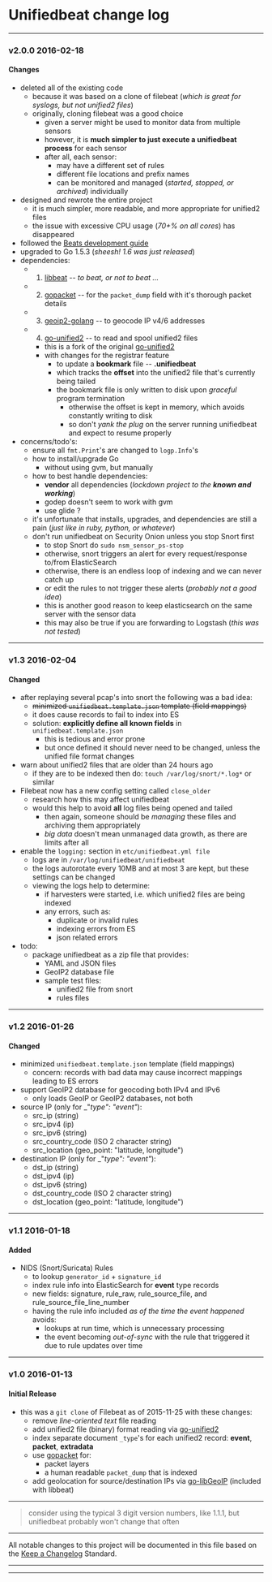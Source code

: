 # Unifiedbeat change log

***

### v2.0.0 2016-02-18

#### Changes

* deleted all of the existing code
  * because it was based on a clone of filebeat (_which is great for syslogs, but not unified2 files_)
  * originally, cloning filebeat was a good choice
    * given a server might be used to monitor data from multiple sensors
    * however, it is **much simpler to just execute a unifiedbeat process** for each sensor
    * after all, each sensor:
      * may have a different set of rules
      * different file locations and prefix names
      * can be monitored and managed (_started, stopped, or archived_) individually
* designed and rewrote the entire project
  * it is much simpler, more readable, and more appropriate for unified2 files
  * the issue with excessive CPU usage (_70+% on all cores_) has disappeared
* followed the [Beats development guide](https://www.elastic.co/guide/en/beats/libbeat/current/new-beat.html)
* upgraded to Go 1.5.3 (_sheesh! 1.6 was just released_)
* dependencies:
  * 1. [libbeat](https://github.com/elastic/beats/tree/master/libbeat) -- _to beat, or not to beat ..._
  * 2. [gopacket](https://github.com/google/gopacket) -- for the ```packet_dump``` field with it's thorough packet details
  * 3. [geoip2-golang](https://github.com/oschwald/geoip2-golang) -- to geocode IP v4/6 addresses
  * 4. [go-unified2](https://github.com/cleesmith/go-unified2) -- to read and spool unified2 files
    * this is a fork of the original [go-unified2](https://github.com/jasonish/go-unified2)
    * with changes for the registrar feature
      * to update a **bookmark** file -- **.unifiedbeat**
      * which tracks the **offset** into the unified2 file that's currently being tailed
      * the bookmark file is only written to disk upon _graceful_ program termination
        * otherwise the offset is kept in memory, which avoids constantly writing to disk
        * so don't _yank the plug_ on the server running unifiedbeat and expect to resume properly
* concerns/todo's:
  * ensure all ```fmt.Print```'s are changed to ```logp.Info```'s
  * how to install/upgrade Go
    * without using gvm, but manually
  * how to best handle dependencies:
    * **vendor** all dependencies (_lockdown project to the **known and working**_)
    * godep doesn't seem to work with gvm
    * use glide ?
  * it's unfortunate that installs, upgrades, and dependencies are still a pain (_just like in ruby, python, or whatever_)
  * don't run unifiedbeat on Security Onion unless you stop Snort first
    * to stop Snort do ```sudo nsm_sensor_ps-stop```
    * otherwise, snort triggers an alert for every request/response to/from ElasticSearch
    * otherwise, there is an endless loop of indexing and we can never catch up
    * or edit the rules to not trigger these alerts (_probably not a good idea_)
    * this is another good reason to keep elasticsearch on the same server with the sensor data
    * this may also be true if you are forwarding to Logstash (_this was not tested_)

***

### v1.3 2016-02-04

#### Changed

* after replaying several pcap's into snort the following was a bad idea:
  * ~~minimized ```unifiedbeat.template.json``` template (field mappings)~~
  * it does cause records to fail to index into ES
  * solution: **explicitly define all known fields** in ```unifiedbeat.template.json```
    * this is tedious and error prone
    * but once defined it should never need to be changed, unless the unified file format changes
* warn about unified2 files that are older than 24 hours ago
  * if they are to be indexed then do: ```touch /var/log/snort/*.log*``` or similar
* Filebeat now has a new config setting called ```close_older```
  * research how this may affect unifiedbeat
  * would this help to avoid **all** log files being opened and tailed
    * then again, someone should be _managing_ these files and archiving them appropriately
    * _big data_ doesn't mean unmanaged data growth, as there are limits after all
* enable the ```logging:``` section in ```etc/unifiedbeat.yml file```
  * logs are in ```/var/log/unifiedbeat/unifiedbeat```
  * the logs autorotate every 10MB and at most 3 are kept, but these settings can be changed
  * viewing the logs help to determine:
    * if harvesters were started, i.e. which unified2 files are being indexed
    * any errors, such as:
      * duplicate or invalid rules
      * indexing errors from ES
      * json related errors
* todo:
  * package unifiedbeat as a zip file that provides:
    * YAML and JSON files
    * GeoIP2 database file
    * sample test files:
      * unified2 file from snort
      * rules files

***

### v1.2 2016-01-26

#### Changed

* minimized ```unifiedbeat.template.json``` template (field mappings)
  * concern: records with bad data may cause incorrect mappings leading to ES errors
* support GeoIP2 database for geocoding both IPv4 and IPv6
  * only loads GeoIP or GeoIP2 databases, not both
* source IP (only for _"_type": "event"_):
  * src_ip (string)
  * src_ipv4 (ip)
  * src_ipv6 (string)
  * src_country_code (ISO 2 character string)
  * src_location (geo_point: "latitude, longitude")
* destination IP (only for _"_type": "event"_):
  * dst_ip (string)
  * dst_ipv4 (ip)
  * dst_ipv6 (string)
  * dst_country_code (ISO 2 character string)
  * dst_location (geo_point: "latitude, longitude")

***

### v1.1 2016-01-18

#### Added

* NIDS (Snort/Suricata) Rules
  * to lookup ```generator_id``` + ```signature_id```
  * index rule info into ElasticSearch for **event** type records
  * new fields: signature, rule_raw, rule_source_file, and rule_source_file_line_number
  * having the rule info included _as of the time the event happened_ avoids:
    * lookups at run time, which is unnecessary processing
    * the event becoming _out-of-sync_ with the rule that triggered it due to rule updates over time

***

### v1.0 2016-01-13

#### Initial Release

* this was a ```git clone``` of Filebeat as of 2015-11-25 with these changes:
  * remove _line-oriented text_ file reading
  * add unified2 file (binary) format reading via [go-unified2](https://github.com/jasonish/go-unified2)
  * index separate document ```_type```'s for each unified2 record: **event**, **packet**, **extradata**
  * use [gopacket](https://github.com/google/gopacket) for:
    * packet layers
    * a human readable ```packet_dump``` that is indexed
  * add geolocation for source/destination IPs via [go-libGeoIP](github.com/nranchev/go-libGeoIP) (included with libbeat)

***

> consider using the typical 3 digit version numbers, like 1.1.1, but unifiedbeat probably won't change that often

***

All notable changes to this project will be documented in this file based on the
[Keep a Changelog](http://keepachangelog.com/) Standard.

***
***
